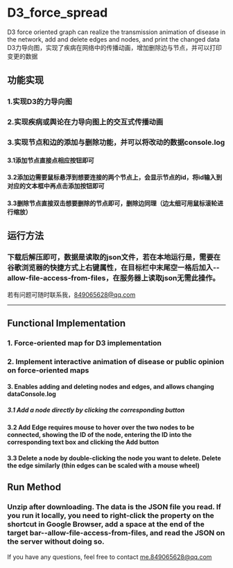 # D3_force_spread
D3 force oriented graph can realize the transmission animation of disease in the network, add and delete edges and nodes, and print the changed data  
D3力导向图，实现了疾病在网络中的传播动画，增加删除边与节点，并可以打印变更的数据
## 功能实现
### 1.实现D3的力导向图
### 2.实现疾病或舆论在力导向图上的交互式传播动画
### 3.实现节点和边的添加与删除功能，并可以将改动的数据console.log
#### 3.1添加节点直接点相应按钮即可
#### 3.2添加边需要鼠标悬浮到想要连接的两个节点上，会显示节点的id，将id输入到对应的文本框中再点击添加按钮即可
#### 3.3删除节点直接双击想要删除的节点即可，删除边同理（边太细可用鼠标滚轮进行缩放）
## 运行方法
### 下载后解压即可，数据是读取的json文件，若在本地运行是，需要在谷歌浏览器的快捷方式上右键属性，在目标栏中末尾空一格后加入--allow-file-access-from-files，在服务器上读取json无需此操作。   
若有问题可随时联系我，849065628@qq.com  
***

## Functional Implementation

### 1. Force-oriented map for D3 implementation

### 2. Implement interactive animation of disease or public opinion on force-oriented maps

#### 3. Enables adding and deleting nodes and edges, and allows changing dataConsole.log

##### 3.1 Add a node directly by clicking the corresponding button

#### 3.2 Add Edge requires mouse to hover over the two nodes to be connected, showing the ID of the node, entering the ID into the corresponding text box and clicking the Add button

#### 3.3 Delete a node by double-clicking the node you want to delete. Delete the edge similarly (thin edges can be scaled with a mouse wheel)

## Run Method

### Unzip after downloading. The data is the JSON file you read. If you run it locally, you need to right-click the property on the shortcut in Google Browser, add a space at the end of the target bar--allow-file-access-from-files, and read the JSON on the server without doing so.

If you have any questions, feel free to contact me.849065628@qq.com
